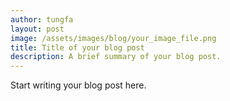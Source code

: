 ```yaml
---
author: tungfa
layout: post
image: /assets/images/blog/your_image_file.png
title: Title of your blog post
description: A brief summary of your blog post.
---
```

Start writing your blog post here.